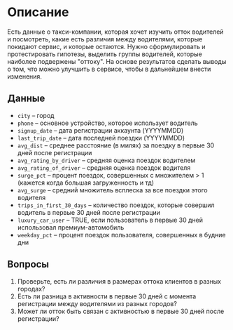 # Описание
Есть данные о такси-компании, которая хочет изучить отток водителей и посмотреть, какие есть различия между водителями, которые покидают сервис, и которые остаются. Нужно сформулировать и протестировать гипотезы, выделить группы водителей, которые наиболее подвержены "оттоку". На основе результатов сделать выводы о том, что можно улучшить в сервисе, чтобы в дальнейшем внести изменения.

## Данные
* `city` – город
* `phone` – основное устройство, которое использует водитель
* `signup_date` – дата регистрации аккаунта (YYYYMMDD)
* `last_trip_date` – дата последней поездки (YYYYMMDD)
* `avg_dist` – среднее расстояние (в милях) за поездку в первые 30 дней после регистрации
* `avg_rating_by_driver` – средняя оценка поездок водителем
* `avg_rating_of_driver` – средняя оценка поездок водителя
* `surge_pct` – процент поездок, совершенных с множителем > 1 (кажется когда большая загруженность и тд)
* `avg_surge` – средний множитель всплеска за все поездки этого водителя
* `trips_in_first_30_days` – количество поездок, которые совершил водитель в первые 30 дней после регистрации
* `luxury_car_user` – TRUE, если пользователь в первые 30 дней использовал премиум-автомобиль
* `weekday_pct` – процент поездок пользователя, совершенных в будние дни

## Вопросы
1. Проверьте, есть ли различия в размерах оттока клиентов в разных городах?  
2. Есть ли разница в активности в первые 30 дней с момента регистрации между водителями из разных городов?  
3. Может ли отток быть связан с активностью в первые 30 дней после регистрации?  
